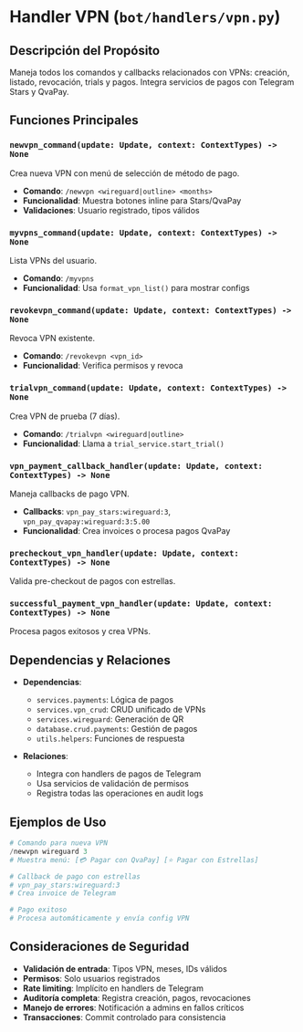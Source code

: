 # Handler VPN (`bot/handlers/vpn.py`)

## Descripción del Propósito

Maneja todos los comandos y callbacks relacionados con VPNs: creación, listado, revocación, trials y pagos. Integra servicios de pagos con Telegram Stars y QvaPay.

## Funciones Principales

### `newvpn_command(update: Update, context: ContextTypes) -> None`
Crea nueva VPN con menú de selección de método de pago.
- **Comando**: `/newvpn <wireguard|outline> <months>`
- **Funcionalidad**: Muestra botones inline para Stars/QvaPay
- **Validaciones**: Usuario registrado, tipos válidos

### `myvpns_command(update: Update, context: ContextTypes) -> None`
Lista VPNs del usuario.
- **Comando**: `/myvpns`
- **Funcionalidad**: Usa `format_vpn_list()` para mostrar configs

### `revokevpn_command(update: Update, context: ContextTypes) -> None`
Revoca VPN existente.
- **Comando**: `/revokevpn <vpn_id>`
- **Funcionalidad**: Verifica permisos y revoca

### `trialvpn_command(update: Update, context: ContextTypes) -> None`
Crea VPN de prueba (7 días).
- **Comando**: `/trialvpn <wireguard|outline>`
- **Funcionalidad**: Llama a `trial_service.start_trial()`

### `vpn_payment_callback_handler(update: Update, context: ContextTypes) -> None`
Maneja callbacks de pago VPN.
- **Callbacks**: `vpn_pay_stars:wireguard:3`, `vpn_pay_qvapay:wireguard:3:5.00`
- **Funcionalidad**: Crea invoices o procesa pagos QvaPay

### `precheckout_vpn_handler(update: Update, context: ContextTypes) -> None`
Valida pre-checkout de pagos con estrellas.

### `successful_payment_vpn_handler(update: Update, context: ContextTypes) -> None`
Procesa pagos exitosos y crea VPNs.

## Dependencias y Relaciones

- **Dependencias**:
  - `services.payments`: Lógica de pagos
  - `services.vpn_crud`: CRUD unificado de VPNs
  - `services.wireguard`: Generación de QR
  - `database.crud.payments`: Gestión de pagos
  - `utils.helpers`: Funciones de respuesta

- **Relaciones**:
  - Integra con handlers de pagos de Telegram
  - Usa servicios de validación de permisos
  - Registra todas las operaciones en audit logs

## Ejemplos de Uso

```python
# Comando para nueva VPN
/newvpn wireguard 3
# Muestra menú: [💳 Pagar con QvaPay] [⭐ Pagar con Estrellas]

# Callback de pago con estrellas
# vpn_pay_stars:wireguard:3
# Crea invoice de Telegram

# Pago exitoso
# Procesa automáticamente y envía config VPN
```

## Consideraciones de Seguridad

- **Validación de entrada**: Tipos VPN, meses, IDs válidos
- **Permisos**: Solo usuarios registrados
- **Rate limiting**: Implícito en handlers de Telegram
- **Auditoría completa**: Registra creación, pagos, revocaciones
- **Manejo de errores**: Notificación a admins en fallos críticos
- **Transacciones**: Commit controlado para consistencia